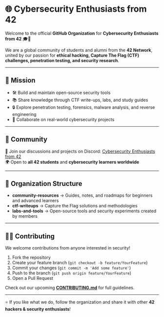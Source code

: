 # 🌐 Cybersecurity Enthusiasts from 42

Welcome to the official **GitHub Organization** for **Cybersecurity Enthusiasts from 42** 🎓🔐  

We are a global community of students and alumni from the **42 Network**, united by our passion for **ethical hacking, Capture The Flag (CTF) challenges, penetration testing, and security research**.

---

## 🚀 Mission
- 🛠️ Build and maintain open-source security tools
- 📚 Share knowledge through CTF write-ups, labs, and study guides
- 🔒 Explore penetration testing, forensics, malware analysis, and reverse engineering
- 🤝 Collaborate on real-world cybersecurity projects

---

## 📢 Community
💬 Join our discussions and projects on Discord: [Cybersecurity Enthusiasts from 42](https://discord.gg/Th5KPV8xmZ)  
🌍 Open to **all 42 students** and **cybersecurity learners worldwide**  

---

## 📂 Organization Structure
- **community-resources** → Guides, notes, and roadmaps for beginners and advanced learners  
- **ctf-writeups** → Capture the Flag solutions and methodologies  
- **labs-and-tools** → Open-source tools and security experiments created by members  

---

## 🧑‍💻 Contributing
We welcome contributions from anyone interested in security!  

1. Fork the repository  
2. Create your feature branch (`git checkout -b feature/YourFeature`)  
3. Commit your changes (`git commit -m 'Add some feature'`)  
4. Push to the branch (`git push origin feature/YourFeature`)  
5. Open a Pull Request  

Check out our upcoming **[CONTRIBUTING.md](CONTRIBUTING.md)** for full guidelines.  

---

⭐ If you like what we do, follow the organization and share it with other **42 hackers & security enthusiasts**!  
